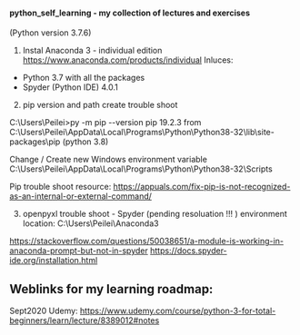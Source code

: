 #### python_self_learning - my collection of lectures and exercises

(Python version 3.7.6)

1. Instal Anaconda 3  - individual edition
https://www.anaconda.com/products/individual
Inluces:  
* Python 3.7 with all the packages
* Spyder (Python IDE)  4.0.1 

2. pip version and path create trouble shoot

C:\Users\Peilei>py -m pip --version
pip 19.2.3 from C:\Users\Peilei\AppData\Local\Programs\Python\Python38-32\lib\site-packages\pip (python 3.8)

Change / Create new Windows environment variable
C:\Users\Peilei\AppData\Local\Programs\Python\Python38-32\Scripts


Pip trouble shoot resource:
https://appuals.com/fix-pip-is-not-recognized-as-an-internal-or-external-command/

3. openpyxl trouble shoot  - Spyder   (pending resoluation !!! ) 
 environment location: C:\Users\Peilei\Anaconda3

https://stackoverflow.com/questions/50038651/a-module-is-working-in-anaconda-prompt-but-not-in-spyder
https://docs.spyder-ide.org/installation.html


## Weblinks for my learning roadmap: 
Sept2020 Udemy: https://www.udemy.com/course/python-3-for-total-beginners/learn/lecture/8389012#notes
